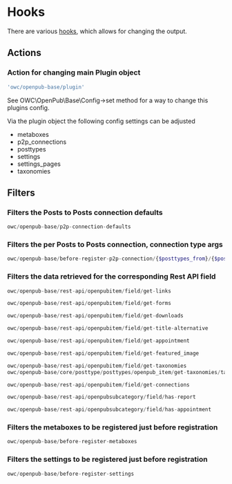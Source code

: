# Hooks

There are various [hooks](https://codex.wordpress.org/Plugin_API/Hooks), which allows for changing the output.

## Actions

### Action for changing main Plugin object

```php
'owc/openpub-base/plugin'
```

See OWC\OpenPub\Base\Config->set method for a way to change this plugins config.

Via the plugin object the following config settings can be adjusted

- metaboxes
- p2p_connections
- posttypes
- settings
- settings_pages
- taxonomies

## Filters

### Filters the Posts to Posts connection defaults

```php
owc/openpub-base/p2p-connection-defaults
```

### Filters the per Posts to Posts connection, connection type args

```php
owc/openpub-base/before-register-p2p-connection/{$posttypes_from}/{$posttypes_to]}
```

### Filters the data retrieved for the corresponding Rest API field

```php
owc/openpub-base/rest-api/openpubitem/field/get-links
```

```php
owc/openpub-base/rest-api/openpubitem/field/get-forms
```

```php
owc/openpub-base/rest-api/openpubitem/field/get-downloads
```

```php
owc/openpub-base/rest-api/openpubitem/field/get-title-alternative
```

```php
owc/openpub-base/rest-api/openpubitem/field/get-appointment
```

```php
owc/openpub-base/rest-api/openpubitem/field/get-featured_image
```

```php
owc/openpub-base/rest-api/openpubitem/field/get-taxonomies
owc/openpub-base/core/posttype/posttypes/openpub_item/get-taxonomies/taxonomy-ids
```

```php
owc/openpub-base/rest-api/openpubitem/field/get-connections
```

```php
owc/openpub-base/rest-api/openpubsubcategory/field/has-report
```

```php
owc/openpub-base/rest-api/openpubsubcategory/field/has-appointment
```

### Filters the metaboxes to be registered just before registration

```php
owc/openpub-base/before-register-metaboxes
```

### Filters the settings to be registered just before registration

```php
owc/openpub-base/before-register-settings
```
